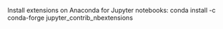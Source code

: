 Install extensions on Anaconda for Jupyter notebooks: conda install -c conda-forge jupyter_contrib_nbextensions